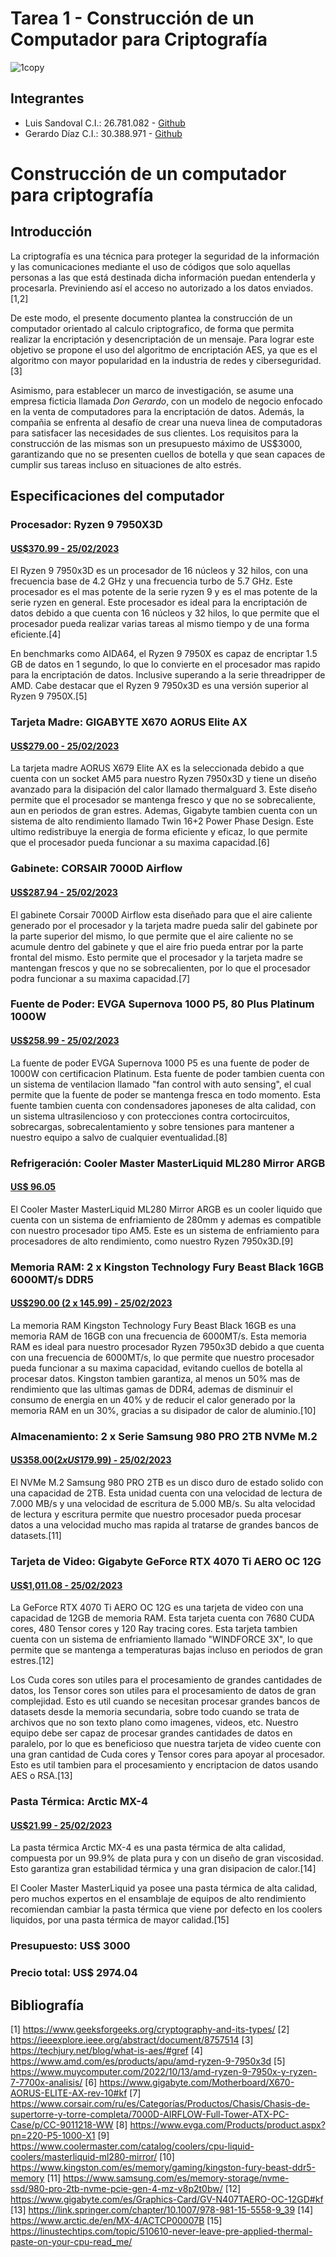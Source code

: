 # Tarea 1 - Construcción de un Computador para Criptografía

![1copy](https://user-images.githubusercontent.com/63022972/221295740-ac8c9cc7-3882-4254-8f71-9e2486ccf059.png)

## Integrantes

- Luis Sandoval C.I.: 26.781.082 - [Github](https://github.com/lsandoval9)
- Gerardo Díaz C.I.: 30.388.971 - [Github](https://github.com/GerardoDiaz22)

# Construcción de un computador para criptografía

## Introducción
La criptografía es una técnica para proteger la seguridad de la información y las comunicaciones mediante el uso de códigos que solo aquellas personas a las que está destinada dicha información puedan entenderla y procesarla. Previniendo así el acceso no autorizado a los datos enviados. [1,2]

De este modo, el presente documento plantea la construcción de un computador orientado al calculo criptografico, de forma que permita realizar la encriptación y desencriptación de un mensaje. Para lograr este objetivo se propone el uso del algoritmo de encriptación AES, ya que es el algoritmo con mayor popularidad en la industria de redes y ciberseguridad. [3]

Asimismo, para establecer un marco de investigación, se asume una empresa ficticia llamada *Don Gerardo*, con un modelo de negocio enfocado en la venta de computadores para la encriptación de datos. Además, la compañia se enfrenta al desafío de crear una nueva linea de computadoras para satisfacer las necesidades de sus clientes. Los requisitos para la construcción de las mismas son un presupuesto máximo de US$3000, garantizando que no se presenten cuellos de botella y que sean capaces de cumplir sus tareas incluso en situaciones de alto estrés.

## Especificaciones del computador

### Procesador: Ryzen 9 7950X3D
#### [US$370.99 - 25/02/2023](https://www.ebay.com/itm/225436166793?hash=item347d0aea89:g:S9wAAOSw1d5j87f5&amdata=enc%3AAQAHAAAAoGdDsaMagfVxrx%2B7%2BkvVsH7RWGzWxuKzdIQ%2FKcYwbbXs8jJ2GnK%2B57A3bAyIPfuNXWTmfO6f0GuIq2rUTSwJB9kUO7VKYM6PKquUkP922Y8Jw1UTQoEwMOCjSLGHBf%2B91%2BRt8u2k1RMHR29XFzGgptHr9ZJ%2F4%2FLRWyn%2Bw1%2Bp1teTegQqWjbbXFxQzh5M0eyCcPzxYw%2B5yuI9T1E%2FvlXXvMk%3D%7Ctkp%3ABk9SR6SgvpDRYQ)

El Ryzen 9 7950x3D es un procesador de 16 núcleos y 32 hilos, con una frecuencia base de 4.2 GHz y una frecuencia turbo de 5.7 GHz. Este procesador es el mas potente de la serie ryzen 9 y es el mas potente de la serie ryzen en general. Este procesador es ideal para la encriptación de datos debido a que cuenta con 16 núcleos y 32 hilos, lo que permite que el procesador pueda realizar varias tareas al mismo tiempo y de una forma eficiente.[4]

En benchmarks como AIDA64, el Ryzen 9 7950X es capaz de encriptar 1.5 GB de datos en 1 segundo, lo que lo convierte en el procesador mas rapido para la encriptación de datos. Inclusive superando a la serie threadripper de AMD. Cabe destacar que el Ryzen 9 7950x3D es una versión superior al Ryzen 9 7950X.[5]

### Tarjeta Madre: GIGABYTE X670 AORUS Elite AX
#### [US$279.00 - 25/02/2023](https://www.amazon.com/GIGABYTE-X670-AORUS-AX-Motherboard/dp/B0BF7FT26Z?th=1)

La tarjeta madre AORUS X679 Elite AX es la seleccionada debido a que cuenta con un socket AM5 para nuestro Ryzen 7950x3D y tiene un diseño avanzado para la disipación del calor llamado thermalguard 3. Este diseño permite que el procesador se mantenga fresco y que no se sobrecaliente, aun en periodos de gran estres.
Ademas, Gigabyte tambien cuenta con un sistema de alto rendimiento llamado Twin 16+2 Power Phase Design. Este ultimo redistribuye la energia de forma eficiente y eficaz, lo que permite que el procesador pueda funcionar a su maxima capacidad.[6]

### Gabinete: CORSAIR 7000D Airflow
#### [US$287.94 - 25/02/2023](https://www.amazon.com/-/es/CORSAIR-7000D-Airflow-Gabinete-torre/dp/B09444VWX2/ref=sr_1_15?__mk_es_US=%C3%85M%C3%85%C5%BD%C3%95%C3%91&crid=R00A677PFTGC&keywords=NZXT%2BH510%2BElite&qid=1677278479&sprefix=nzxt%2Bh510%2Belite%2Caps%2C149&sr=8-15&th=1)

El gabinete Corsair 7000D Airflow esta diseñado para que el aire caliente generado por el procesador y la tarjeta madre pueda salir del gabinete por la parte superior del mismo, lo que permite que el aire caliente no se acumule dentro del gabinete y que el aire frio pueda entrar por la parte frontal del mismo. Esto permite que el procesador y la tarjeta madre se mantengan frescos y que no se sobrecalienten, por lo que el procesador podra funcionar a su maxima capacidad.[7]

### Fuente de Poder: EVGA Supernova 1000 P5, 80 Plus Platinum 1000W
#### [US$258.99 - 25/02/2023](https://www.amazon.com/-/es/totalmente-ventilador-autocomprobador-alimentaci%C3%B3n-220-P5-1000-X1/dp/B09C2QJ5W6/ref=psdc_1161760_t2_B09M9639VW)

La fuente de poder EVGA Supernova 1000 P5 es una fuente de poder de 1000W con certificacion Platinum. Esta fuente de poder tambien cuenta con un sistema de ventilacion llamado "fan control with auto sensing", el cual permite que la fuente de poder se mantenga fresca en todo momento. Esta fuente tambien cuenta con condensadores japoneses de alta calidad, con un sistema ultrasilencioso y con protecciones contra cortocircuitos, sobrecargas, sobrecalentamiento y sobre tensiones para mantener a nuestro equipo a salvo de cualquier eventualidad.[8]

### Refrigeración: Cooler Master MasterLiquid ML280 Mirror ARGB
#### [US$ 96.05](https://www.amazon.com/-/es/Cooler-Master-MasterLiquid-ML280-Mirror/dp/B08BV2RHZW/ref=sr_1_3?__mk_es_US=%C3%85M%C3%85%C5%BD%C3%95%C3%91&crid=9LFX3P8LHLJX&keywords=liquid%2Bcooler%2BAM5&qid=1677334985&sprefix=liquid%2Bcooler%2Bam5%2Caps%2C198&sr=8-3&th=1)

El Cooler Master MasterLiquid ML280 Mirror ARGB es un cooler liquido que cuenta con un sistema de enfriamiento de 280mm y ademas es compatible con nuestro procesador tipo AM5. Este es un sistema de enfriamiento para procesadores de alto rendimiento, como nuestro Ryzen 7950x3D.[9]

### Memoria RAM: 2 x Kingston Technology Fury Beast Black 16GB 6000MT/s DDR5
#### [US$290.00 (2 x 145.99) - 25/02/2023](https://www.amazon.com/-/es/Kingston-Technology-Beast-Black-4800MT/dp/B09T9BVSW3/ref=sr_1_1?keywords=ram%2Bddr5%2B16gb&qid=1677280785&sprefix=ram%2Bddr5%2Caps%2C186&sr=8-1&th=1)

La memoria RAM Kingston Technology Fury Beast Black 16GB es una memoria RAM de 16GB con una frecuencia de 6000MT/s. Esta memoria RAM es ideal para nuestro procesador Ryzen 7950x3D debido a que cuenta con una frecuencia de 6000MT/s, lo que permite que nuestro procesador pueda funcionar a su maxima capacidad, evitando cuellos de botella al procesar datos. 
Kingston tambien garantiza, al menos un 50% mas de rendimiento que las ultimas gamas de DDR4, ademas de disminuir el consumo de energia en un 40% y de reducir el calor generado por la memoria RAM en un 30%, gracias a su disipador de calor de aluminio.[10]

### Almacenamiento: 2 x Serie Samsung 980 PRO 2TB NVMe M.2
#### [US$358.00 (2 x US$179.99) - 25/02/2023](https://www.amazon.com/-/es/PCIe-NVMe-interno-juegos-MZ-V8P2T0B/dp/B09JHKSNNG/ref=sr_1_4?__mk_es_US=%C3%85M%C3%85%C5%BD%C3%95%C3%91&crid=YA8TUVPXTPXW&keywords=nvme%2Bm.2&qid=1677281921&sprefix=nvme%2Bm.2%2Caps%2C162&sr=8-4&th=1)

El NVMe M.2 Samsung 980 PRO 2TB es un disco duro de estado solido con una capacidad de 2TB. Esta unidad cuenta con una velocidad de lectura de 7.000 MB/s y una velocidad de escritura de 5.000 MB/s. Su alta velocidad de lectura y escritura permite que nuestro procesador pueda procesar datos a una velocidad mucho mas rapida al tratarse de grandes bancos de datasets.[11]


### Tarjeta de Video: Gigabyte GeForce RTX 4070 Ti AERO OC 12G
#### [US$1,011.08 - 25/02/2023](https://www.amazon.com/-/es/Gigabyte-ventiladores-WINDFORCE-GV-N407TAERO-OC-12GD/dp/B0BRR1MPTX/ref=sr_1_13?keywords=geforce+rtx+4070+ti&qid=1677331967&sprefix=gefeorce+rt%2Caps%2C139&sr=8-13)

La GeForce RTX 4070 Ti AERO OC 12G es una tarjeta de video con una capacidad de 12GB de memoria RAM. Esta tarjeta cuenta con 7680 CUDA cores, 480 Tensor cores y 120 Ray tracing cores. Esta tarjeta tambien cuenta con un sistema de enfriamiento llamado "WINDFORCE 3X", lo que permite que se mantenga a temperaturas bajas incluso en periodos de gran estres.[12]

Los Cuda cores son utiles para el procesamiento de grandes cantidades de datos, los Tensor cores son utiles para el procesamiento de datos de gran complejidad. Esto es util cuando se necesitan procesar grandes bancos de datasets desde la memoria secundaria, sobre todo cuando se trata de archivos que no son texto plano como imagenes, videos, etc. Nuestro equipo debe ser capaz de procesar grandes cantidades de datos en paralelo, por lo que es beneficioso que nuestra tarjeta de video cuente con una gran cantidad de Cuda cores y Tensor cores para apoyar al procesador. Esto es util tambien para el procesamiento y encriptacion de datos usando AES o RSA.[13]

### Pasta Térmica: Arctic MX-4
#### [US$21.99 - 25/02/2023](https://www.amazon.com/-/es/compuesto-t%C3%A9rmico-densidad-polisint%C3%A9tico-AS5-12G-R/dp/B0087X71ZO/ref=sr_1_5?__mk_es_US=%C3%85M%C3%85%C5%BD%C3%95%C3%91&crid=1NHBHSI8VTMY7&keywords=silver+thermal+paste&qid=1677335269&sprefix=pasta+termica+plata%2Caps%2C133&sr=8-5)

La pasta térmica Arctic MX-4 es una pasta térmica de alta calidad, compuesta por un 99.9% de plata pura y con un diseño de gran viscosidad. Esto garantiza gran estabilidad térmica y una gran disipacion de calor.[14]

El Cooler Master MasterLiquid ya posee una pasta térmica de alta calidad, pero muchos expertos en el ensamblaje de equipos de alto rendimiento recomiendan cambiar la pasta térmica que viene por defecto en los coolers liquidos, por una pasta térmica de mayor calidad.[15]

### Presupuesto: US$ 3000
### Precio total: US$ 2974.04

## Bibliografía

[1] https://www.geeksforgeeks.org/cryptography-and-its-types/
[2] https://ieeexplore.ieee.org/abstract/document/8757514
[3] https://techjury.net/blog/what-is-aes/#gref
[4] https://www.amd.com/es/products/apu/amd-ryzen-9-7950x3d
[5] https://www.muycomputer.com/2022/10/13/amd-ryzen-9-7950x-y-ryzen-7-7700x-analisis/
[6] https://www.gigabyte.com/Motherboard/X670-AORUS-ELITE-AX-rev-10#kf
[7] https://www.corsair.com/ru/es/Categorías/Productos/Chasis/Chasis-de-supertorre-y-torre-completa/7000D-AIRFLOW-Full-Tower-ATX-PC-Case/p/CC-9011218-WW
[8] https://www.evga.com/Products/product.aspx?pn=220-P5-1000-X1
[9] https://www.coolermaster.com/catalog/coolers/cpu-liquid-coolers/masterliquid-ml280-mirror/
[10] https://www.kingston.com/es/memory/gaming/kingston-fury-beast-ddr5-memory
[11] https://www.samsung.com/es/memory-storage/nvme-ssd/980-pro-2tb-nvme-pcie-gen-4-mz-v8p2t0bw/
[12] https://www.gigabyte.com/es/Graphics-Card/GV-N407TAERO-OC-12GD#kf
[13] https://link.springer.com/chapter/10.1007/978-981-15-5558-9_39
[14] https://www.arctic.de/en/MX-4/ACTCP00007B
[15] https://linustechtips.com/topic/510610-never-leave-pre-applied-thermal-paste-on-your-cpu-read_me/